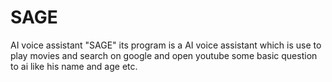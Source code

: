 # SAGE
AI voice assistant "SAGE" 
its program is a AI voice assistant which is use to play movies and search on google and
open youtube some basic question to ai like his name and age etc.
